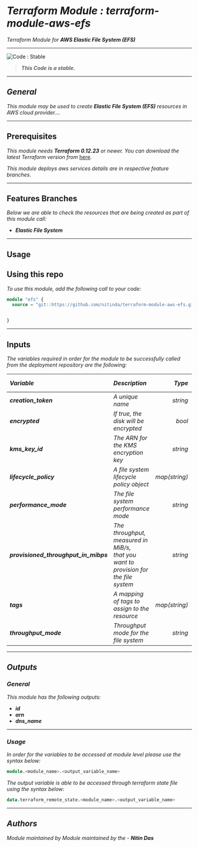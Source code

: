 # _Terraform Module : terraform-module-aws-efs_

_Terraform Module for_ **_AWS Elastic File System (EFS)_**

<!--BEGIN STABILITY BANNER-->
---

![_Code : Stable_](https://img.shields.io/badge/Code-Stable-brightgreen?style=for-the-badge&logo=github)

> **_This Code is a stable._**
>

---
<!--END STABILITY BANNER-->


## _General_

_This module may be used to create_ **_Elastic File System (EFS)_** _resources in AWS cloud provider...._

---


## Prerequisites

_This module needs_ **_Terraform 0.12.23_** _or newer._
_You can download the latest Terraform version from_ [here](https://www.terraform.io/downloads.html).

_This module deploys aws services details are in respective feature branches._


---

## Features Branches

_Below we are able to check the resources that are being created as part of this module call:_

* **_Elastic File System_**


---


## Usage

## Using this repo

_To use this module, add the following call to your code:_

```tf
module "efs" {
  source = "git::https://github.com/nitinda/terraform-module-aws-efs.git?ref=master"


}
```
---

## Inputs

_The variables required in order for the module to be successfully called from the deployment repository are the following:_


|**_Variable_** | **_Description_** | **_Type_** | **_Argument Status_** |
|:----|:----|-----:|:---:|
| **_creation\_token_** | _A unique name_ | _string_ | **_Optional <br/> (Default - null)_** |
| **_encrypted_** | _If true, the disk will be encrypted_ | _bool_ | **_Optional <br/> (Default - false)_** |
| **_kms\_key\_id_** | _The ARN for the KMS encryption key_ | _string_ | **_Optional <br/> (Default - null)_** |
| **_lifecycle\_policy_** | _A file system lifecycle policy object_ | _map(string)_ | **_Optional <br/> (Default - {})_** |
| **_performance\_mode_** | _The file system performance mode_ | _string_ | **_Optional <br/> (Default - generalPurpose)_** |
| **_provisioned\_throughput\_in\_mibps_** | _The throughput, measured in MiB/s, <br/> that you want to provision for the file system_ | _string_ | **_Optional <br/> (Default - null)_** |
| **_tags_** | _A mapping of tags to assign to the resource_ | _map(string)_ | **_Optional <br/> (Default - {})_** |
| **_throughput\_mode_** | _Throughput mode for the file system_ | _string_ | **_Optional <br/> (Default - bursting)_** |


---


## _Outputs_

### _General_

_This module has the following outputs:_

* **_id_**
* **_arn_**
* **_dns\_name_**


---

### _Usage_

_In order for the variables to be accessed at module level please use the syntax below:_

```tf
module.<module_name>.<output_variable_name>
```


_The output variable is able to be accessed through terraform state file using the syntax below:_

```tf
data.terraform_remote_state.<module_name>.<output_variable_name>
```

---


## _Authors_

_Module maintained by Module maintained by the -_ **_Nitin Das_**
